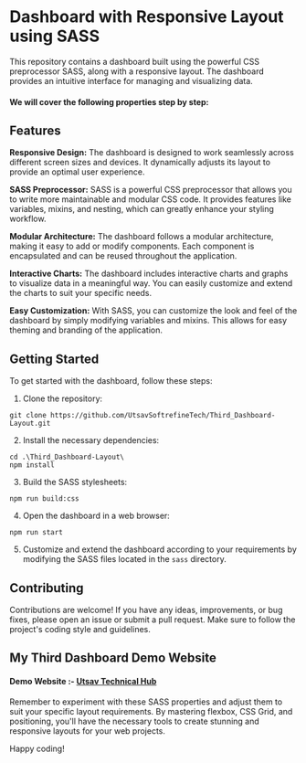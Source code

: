# Dashboard with Responsive Layout using SASS

This repository contains a dashboard built using the powerful CSS preprocessor SASS, along with a responsive layout. The dashboard provides an intuitive interface for managing and visualizing data.

#### We will cover the following properties step by step:

## Features

**Responsive Design:** The dashboard is designed to work seamlessly across different screen sizes and devices. It dynamically adjusts its layout to provide an optimal user experience.

**SASS Preprocessor:** SASS is a powerful CSS preprocessor that allows you to write more maintainable and modular CSS code. It provides features like variables, mixins, and nesting, which can greatly enhance your styling workflow.

**Modular Architecture:** The dashboard follows a modular architecture, making it easy to add or modify components. Each component is encapsulated and can be reused throughout the application.

**Interactive Charts:** The dashboard includes interactive charts and graphs to visualize data in a meaningful way. You can easily customize and extend the charts to suit your specific needs.

**Easy Customization:** With SASS, you can customize the look and feel of the dashboard by simply modifying variables and mixins. This allows for easy theming and branding of the application.

## Getting Started

To get started with the dashboard, follow these steps:

1. Clone the repository:

```shell
git clone https://github.com/UtsavSoftrefineTech/Third_Dashboard-Layout.git

```

2. Install the necessary dependencies:

```shell
cd .\Third_Dashboard-Layout\
npm install

```

3. Build the SASS stylesheets:

```shell
npm run build:css
```

4. Open the dashboard in a web browser:

```shell
npm run start
```

5. Customize and extend the dashboard according to your requirements by modifying the SASS files located in the `sass` directory.

## Contributing

Contributions are welcome! If you have any ideas, improvements, or bug fixes, please open an issue or submit a pull request. Make sure to follow the project's coding style and guidelines.

## My Third Dashboard Demo Website

#### Demo Website :- [Utsav Technical Hub](https://projects-management-dashboard.netlify.app/)

Remember to experiment with these SASS properties and adjust them to suit your specific layout requirements. By mastering flexbox, CSS Grid, and positioning, you'll have the necessary tools to create stunning and responsive layouts for your web projects.

Happy coding!

